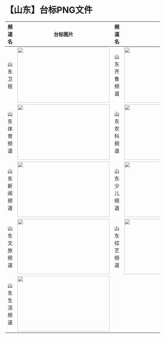 # 【山东】台标PNG文件
|频道名|台标图片|频道名|台标图片|
|:---|:---:|:---|:---:|
|山东卫视|<img src="https://raw.githubusercontent.com/wanglindl/TVLogo/main/img/Shandong.png" width="300" height="180">|山东齐鲁频道|<img src="https://raw.githubusercontent.com/wanglindl/TVLogo/main/img/Shandong1.png" width="300" height="180">|
|山东体育频道|<img src="https://raw.githubusercontent.com/wanglindl/TVLogo/main/img/Shandong2.png" width="300" height="180">|山东农科频道|<img src="https://raw.githubusercontent.com/wanglindl/TVLogo/main/img/Shandong3.png" width="300" height="180">|
|山东新闻频道|<img src="https://raw.githubusercontent.com/wanglindl/TVLogo/main/img/Shandong4.png" width="300" height="180">|山东少儿频道|<img src="https://raw.githubusercontent.com/wanglindl/TVLogo/main/img/Shandong5.png" width="300" height="180">|
|山东文旅频道|<img src="https://raw.githubusercontent.com/wanglindl/TVLogo/main/img/Shandong6.png" width="300" height="180">|山东综艺频道|<img src="https://raw.githubusercontent.com/wanglindl/TVLogo/main/img/Shandong7.png" width="300" height="180">|
|山东生活频道|<img src="https://raw.githubusercontent.com/wanglindl/TVLogo/main/img/Shandong8.png" width="300" height="180">|
